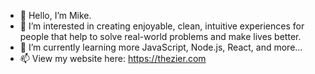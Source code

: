 - 👋 Hello, I’m Mike.
- 👀 I’m interested in creating enjoyable, clean, intuitive experiences for people that help to solve real-world problems and make lives better.
- 🌱 I’m currently learning more JavaScript, Node.js, React, and more...
- 📫 View my website here: https://thezier.com
